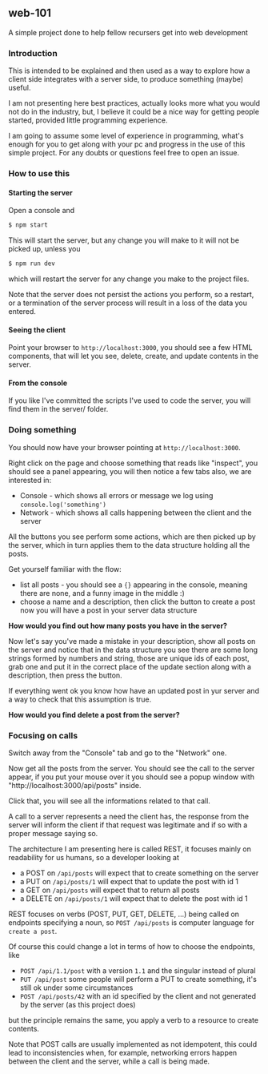 ## web-101

A simple project done to help fellow recursers get into web development

### Introduction

This is intended to be explained and then used as a way to explore how a client
side integrates with a server side, to produce something (maybe) useful.

I am not presenting here best practices, actually looks more what you would not do
in the industry, but, I believe it could be a nice way for getting people started,
provided little programming experience.

I am going to assume some level of experience in programming, what's enough for 
you to get along with your pc and progress in the use of this simple project. For
any doubts or questions feel free to open an issue.

### How to use this

#### Starting the server

Open a console and 

```bash
$ npm start
```

This will start the server, but any change you will make to it will not be picked
up, unless you

```bash
$ npm run dev
```

which will restart the server for any change you make to the project files.

Note that the server does not persist the actions you perform, so a restart, or 
a termination of the server process will result in a loss of the data you entered.

#### Seeing the client

Point your browser to `http://localhost:3000`, you should see a few HTML 
components, that will let you see, delete, create, and update contents
in the server.

#### From the console

If you like I've committed the scripts I've used to code the server, you will 
find them in the server/ folder.


### Doing something

You should now have your browser pointing at `http://localhost:3000`.

Right click on the page and choose something that reads like "inspect", you should
see a panel appearing, you will then notice a few tabs also, we are interested in:

 * Console - which shows all errors or message we log using 
 `console.log('something')`
 * Network - which shows all calls happening between the client and the server

All the buttons you see perform some actions, which are then picked up by the 
server, which in turn applies them to the data structure holding all the posts.

Get yourself familiar with the flow:

 * list all posts - you should see a `{}` appearing in the console, meaning there
 are none, and a funny image in the middle :)
 * choose a name and a description, then click the button to create a post now 
 you will have a post in your server data structure

**How would you find out how many posts you have in the server?**

Now let's say you've made a mistake in your description, show all posts on the 
server and notice that in the data structure you see there are some long strings
formed by numbers and string, those are unique ids of each post, grab one and put
it in the correct place of the update section along with a description, then 
press the button.

If everything went ok you know how have an updated post in yur server and a way
to check that this assumption is true.

**How would you find delete a post from the server?**


### Focusing on calls

Switch away from the "Console" tab and go to the "Network" one.

Now get all the posts from the server. You should see the call to the server 
appear, if you put your mouse over it you should see a popup window with
"http://localhost:3000/api/posts" inside.

Click that, you will see all the informations related to that call.

A call to a server represents a need the client has, the response from the server
will inform the client if that request was legitimate and if so with a proper
message saying so.

The architecture I am presenting here is called REST, it focuses mainly on 
readability for us humans, so a developer looking at

 * a POST on `/api/posts` will expect that to create something on the server
 * a PUT on `/api/posts/1` will expect that to update the post with id 1
 * a GET on `/api/posts` will expect that to return all posts
 * a DELETE on `/api/posts/1` will expect that to delete the post with id 1
 
REST focuses on verbs (POST, PUT, GET, DELETE, ...) being called on endpoints
specifying a noun, so `POST /api/posts` is computer language for `create a post`.

Of course this could change a lot in terms of how to choose the endpoints, like

 * `POST /api/1.1/post` with a version `1.1` and the singular instead of plural
 * `PUT /api/post` some people will perform a PUT to create something, it's still
 ok under some circumstances
 * `POST /api/posts/42` with an id specified by the client and not generated by the server (as this project does)

but the principle remains the same, you apply a verb to a resource to create 
contents.

Note that POST calls are usually implemented as not idempotent, this could lead 
to inconsistencies when, for example, networking errors happen between the client
and the server, while a call is being made.

